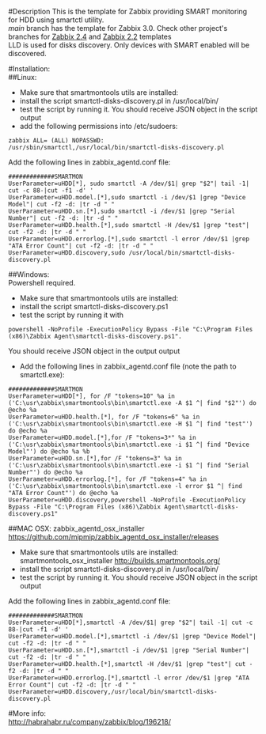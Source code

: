 #Description
This is the template for Zabbix providing SMART monitoring for HDD using smartctl utility.  
*main* branch has the template for Zabbix 3.0. Check other project's branches for [Zabbix 2.4](https://github.com/v-zhuravlev/zbx-smartctl/tree/zabbix2.4_template) and [Zabbix 2.2](https://github.com/v-zhuravlev/zbx-smartctl/tree/zabbix2.2_template) templates  
LLD is used for disks discovery.  Only devices with SMART enabled will be discovered.

#Installation:  
##Linux:  
- Make sure that smartmontools utils are installed:
- install the script smartctl-disks-discovery.pl in /usr/local/bin/
- test the script by running it. You should receive JSON object in the script output
- add the following permissions into /etc/sudoers:  
```
zabbix ALL= (ALL) NOPASSWD: /usr/sbin/smartctl,/usr/local/bin/smartctl-disks-discovery.pl
```
Add the following lines in zabbix_agentd.conf file:  
```
#############SMARTMON
UserParameter=uHDD[*], sudo smartctl -A /dev/$1| grep "$2"| tail -1| cut -c 88-|cut -f1 -d' '
UserParameter=uHDD.model.[*],sudo smartctl -i /dev/$1 |grep "Device Model"| cut -f2 -d: |tr -d " "
UserParameter=uHDD.sn.[*],sudo smartctl -i /dev/$1 |grep "Serial Number"| cut -f2 -d: |tr -d " "
UserParameter=uHDD.health.[*],sudo smartctl -H /dev/$1 |grep "test"| cut -f2 -d: |tr -d " "
UserParameter=uHDD.errorlog.[*],sudo smartctl -l error /dev/$1 |grep "ATA Error Count"| cut -f2 -d: |tr -d " "
UserParameter=uHDD.discovery,sudo /usr/local/bin/smartctl-disks-discovery.pl
```

##Windows:  
Powershell required.  

- Make sure that smartmontools utils are installed:
- install the script smartctl-disks-discovery.ps1
- test the script by running it with  
```
powershell -NoProfile -ExecutionPolicy Bypass -File "C:\Program Files (x86)\Zabbix Agent\smartctl-disks-discovery.ps1".  
``` 
You should receive JSON object in the output output
- Add the following lines in zabbix_agentd.conf file (note the path to smartctl.exe):  
```
#############SMARTMON
UserParameter=uHDD[*], for /F "tokens=10" %a in ('C:\usr\zabbix\smartmontools\bin\smartctl.exe -A $1 ^| find "$2"') do @echo %a
UserParameter=uHDD.health.[*], for /F "tokens=6" %a in ('C:\usr\zabbix\smartmontools\bin\smartctl.exe -H $1 ^| find "test"') do @echo %a
UserParameter=uHDD.model.[*],for /F "tokens=3*" %a in ('C:\usr\zabbix\smartmontools\bin\smartctl.exe -i $1 ^| find "Device Model"') do @echo %a %b
UserParameter=uHDD.sn.[*],for /F "tokens=3" %a in ('C:\usr\zabbix\smartmontools\bin\smartctl.exe -i $1 ^| find "Serial Number"') do @echo %a
UserParameter=uHDD.errorlog.[*], for /F "tokens=4" %a in ('C:\usr\zabbix\smartmontools\bin\smartctl.exe -l error $1 ^| find "ATA Error Count"') do @echo %a
UserParameter=uHDD.discovery,powershell -NoProfile -ExecutionPolicy Bypass -File "C:\Program Files (x86)\Zabbix Agent\smartctl-disks-discovery.ps1"
```


##MAC OSX: 
zabbix_agentd_osx_installer https://github.com/mipmip/zabbix_agentd_osx_installer/releases  
- Make sure that smartmontools utils are installed:
smartmontools_osx_installer  http://builds.smartmontools.org/   
- install the script smartctl-disks-discovery.pl in /usr/local/bin/
- test the script by running it. You should receive JSON object in the script output

Add the following lines in zabbix_agentd.conf file:  
```
#############SMARTMON
UserParameter=uHDD[*],smartctl -A /dev/$1| grep "$2"| tail -1| cut -c 88-|cut -f1 -d' '
UserParameter=uHDD.model.[*],smartctl -i /dev/$1 |grep "Device Model"| cut -f2 -d: |tr -d " "
UserParameter=uHDD.sn.[*],smartctl -i /dev/$1 |grep "Serial Number"| cut -f2 -d: |tr -d " "
UserParameter=uHDD.health.[*],smartctl -H /dev/$1 |grep "test"| cut -f2 -d: |tr -d " "
UserParameter=uHDD.errorlog.[*],smartctl -l error /dev/$1 |grep "ATA Error Count"| cut -f2 -d: |tr -d " "
UserParameter=uHDD.discovery,/usr/local/bin/smartctl-disks-discovery.pl
```
#More info:  
http://habrahabr.ru/company/zabbix/blog/196218/  
